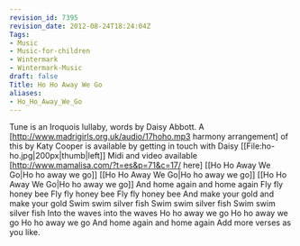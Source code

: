 ```yaml
---
revision_id: 7395
revision_date: 2012-08-24T18:24:04Z
Tags:
- Music
- Music-for-children
- Wintermark
- Wintermark-Music
draft: false
Title: Ho Ho Away We Go
aliases:
- Ho_Ho_Away_We_Go
---
```

Tune is an Iroquois lullaby, words by Daisy Abbott. A [http://www.madrigirls.org.uk/audio/17hoho.mp3 harmony arrangement] of this by Katy Cooper is available by getting in touch with Daisy
[[File:ho-ho.jpg|200px|thumb|left]]
Midi and video available [http://www.mamalisa.com/?t=es&p=71&c=17/ here]
[[Ho Ho Away We Go|Ho ho away we go]]
[[Ho Ho Away We Go|Ho ho away we go]]
[[Ho Ho Away We Go|Ho ho away we go]] 
And home again and home again
Fly fly honey bee
Fly fly honey bee
Fly fly honey bee
And make your gold and make your gold
Swim swim silver fish
Swim swim silver fish
Swim swim silver fish
Into the waves into the waves
Ho ho away we go
Ho ho away we go
Ho ho away we go 
And home again and home again
Add more verses as you like.